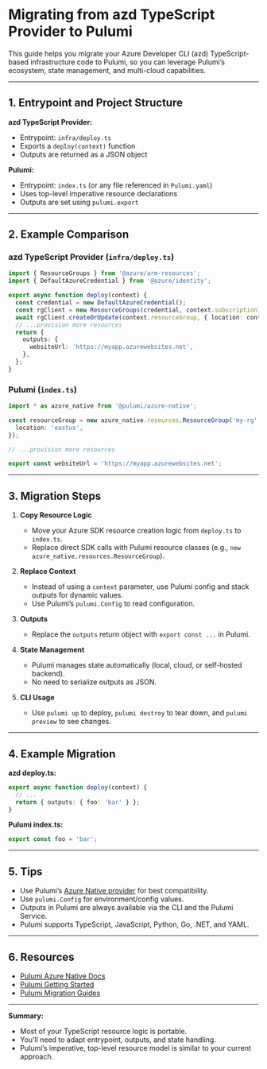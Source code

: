 # Migrating from azd TypeScript Provider to Pulumi

This guide helps you migrate your Azure Developer CLI (azd) TypeScript-based infrastructure code to Pulumi, so you can leverage Pulumi’s ecosystem, state management, and multi-cloud capabilities.

---

## 1. Entrypoint and Project Structure

**azd TypeScript Provider:**
- Entrypoint: `infra/deploy.ts`
- Exports a `deploy(context)` function
- Outputs are returned as a JSON object

**Pulumi:**
- Entrypoint: `index.ts` (or any file referenced in `Pulumi.yaml`)
- Uses top-level imperative resource declarations
- Outputs are set using `pulumi.export`

---

## 2. Example Comparison

### azd TypeScript Provider (`infra/deploy.ts`)
```ts
import { ResourceGroups } from '@azure/arm-resources';
import { DefaultAzureCredential } from '@azure/identity';

export async function deploy(context) {
  const credential = new DefaultAzureCredential();
  const rgClient = new ResourceGroups(credential, context.subscriptionId);
  await rgClient.createOrUpdate(context.resourceGroup, { location: context.location });
  // ...provision more resources
  return {
    outputs: {
      websiteUrl: 'https://myapp.azurewebsites.net',
    },
  };
}
```

### Pulumi (`index.ts`)
```ts
import * as azure_native from '@pulumi/azure-native';

const resourceGroup = new azure_native.resources.ResourceGroup('my-rg', {
  location: 'eastus',
});

// ...provision more resources

export const websiteUrl = 'https://myapp.azurewebsites.net';
```

---

## 3. Migration Steps

1. **Copy Resource Logic**
   - Move your Azure SDK resource creation logic from `deploy.ts` to `index.ts`.
   - Replace direct SDK calls with Pulumi resource classes (e.g., `new azure_native.resources.ResourceGroup`).

2. **Replace Context**
   - Instead of using a `context` parameter, use Pulumi config and stack outputs for dynamic values.
   - Use Pulumi’s `pulumi.Config` to read configuration.

3. **Outputs**
   - Replace the `outputs` return object with `export const ...` in Pulumi.

4. **State Management**
   - Pulumi manages state automatically (local, cloud, or self-hosted backend).
   - No need to serialize outputs as JSON.

5. **CLI Usage**
   - Use `pulumi up` to deploy, `pulumi destroy` to tear down, and `pulumi preview` to see changes.

---

## 4. Example Migration

**azd deploy.ts:**
```ts
export async function deploy(context) {
  // ...
  return { outputs: { foo: 'bar' } };
}
```

**Pulumi index.ts:**
```ts
export const foo = 'bar';
```

---

## 5. Tips
- Use Pulumi’s [Azure Native provider](https://www.pulumi.com/registry/packages/azure-native/) for best compatibility.
- Use `pulumi.Config` for environment/config values.
- Outputs in Pulumi are always available via the CLI and the Pulumi Service.
- Pulumi supports TypeScript, JavaScript, Python, Go, .NET, and YAML.

---

## 6. Resources
- [Pulumi Azure Native Docs](https://www.pulumi.com/registry/packages/azure-native/)
- [Pulumi Getting Started](https://www.pulumi.com/docs/get-started/azure/)
- [Pulumi Migration Guides](https://www.pulumi.com/docs/guides/adopting-pulumi/)

---

**Summary:**
- Most of your TypeScript resource logic is portable.
- You’ll need to adapt entrypoint, outputs, and state handling.
- Pulumi’s imperative, top-level resource model is similar to your current approach.
